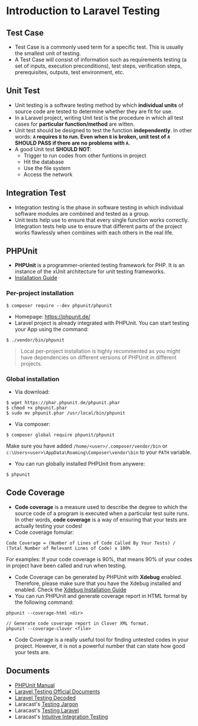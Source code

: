 # Introduction to Laravel Testing

## Test Case
- Test Case is a commonly used term for a specific test. This is usually the smallest unit of testing.
- A Test Case will consist of information such as requirements testing (a set of inputs, execution preconditions), test steps, verification steps, prerequisites, outputs, test environment, etc.

## Unit Test
- Unit testing is a software testing method by which **individual units** of source code are tested to determine whether they are fit for use.
- In a Laravel project, writing Unit test is the procedure in which all test cases for **particular function/method** are witten.
- Unit test should be designed to test the function **independently**. In other words: **`A` requires `B` to run. Even when `B` is broken, unit test of `A` SHOULD PASS if there are no problems with `A`.**
- A good Unit test **SHOULD NOT**:
    - Trigger to run codes from other funtions in project
    - Hit the database
    - Use the file system
    - Access the network

## Integration Test
- Integration testing is the phase in software testing in which individual software modules are combined and tested as a group.
- Unit tests help use to ensure that every single function works correctly. Integration tests help use to ensure that different parts of the project works flawlessly when combines with each others in the real life.

## PHPUnit
- **PHPUnit** is a programmer-oriented testing framework for PHP. It is an instance of the xUnit architecture for unit testing frameworks.
- [Installation Guide](https://phpunit.de/getting-started.html)

### Per-project installation
```
$ composer require --dev phpunit/phpunit
```

- Homepage: https://phpunit.de/
- Laravel project is already integrated with PHPUnit. You can start testing your App using the command:
```
$ ./vendor/bin/phpunit
```

> Local per-project installation is highly recommented as you might have dependencies on different versions of PHPUnit in different projects.

### Global installation

- Via download:
```
$ wget https://phar.phpunit.de/phpunit.phar
$ chmod +x phpunit.phar
$ sudo mv phpunit.phar /usr/local/bin/phpunit
```
- Via composer:
```
$ composer global require phpunit/phpunit
```

Make sure you have added `/home/<user>/.composer/vendor/bin` or `c:\Users<user>\AppData\Roaming\Composer\vendor\bin` to your `PATH` variable.

- You can run globally installed PHPUnit from anywere:
```
$ phpunit
```

## Code Coverage
- **Code coverage** is a measure used to describe the degree to which the source code of a program is executed when a particular test suite runs. In other words, **code coverage** is a way of ensuring that your tests are actually testing your codes!
- Code coverage fomular:
```
Code Coverage = (Number of Lines of Code Called By Your Tests) / (Total Number of Relevant Lines of Code) x 100%
```

For examples: If your code coverage is 90%, that means 90% of your codes in project have been called and run when testing.
- Code Coverage can be generated by PHPUnit with **Xdebug** enabled. Therefore, please make sure that you have the Xdebug installed and enabled. Check the [Xdebug Installation Guide](https://xdebug.org/docs/install)
- You can run PHPUnit and generate coverage report in HTML format by the following command:
```
phpunit --coverage-html <dir>

// Generate code coverage report in Clover XML format.
phpunit --coverage-clover <file>
```
- Code Coverage is a really useful tool for finding untested codes in your project. However, it is not a powerful number that can state how good your tests are.

## Documents
- [PHPUnit Manual](https://phpunit.de/manual/current/en/phpunit-book.pdf)
- [Laravel Testing Official Documents](https://laravel.com/docs/master/testing)
- [Laravel Testing Decoded](https://leanpub.com/laravel-testing-decoded)
- Laracast's [Testing Jargon](https://laracasts.com/series/testing-jargon)
- Laracast's [Testing Laravel](https://laracasts.com/series/phpunit-testing-in-laravel)
- Laracast's [Intuitive Integration Testing](https://laracasts.com/series/intuitive-integration-testing)
